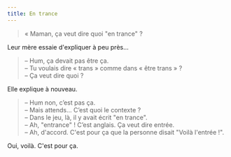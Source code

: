 ```yaml
---
title: En trance
---
```


> « Maman, ça veut dire quoi "en trance" ?

Leur mère essaie d'expliquer à peu près…

> – Hum, ça devait pas être ça.  
> – Tu voulais dire « trans » comme dans « être trans » ?  
> – Ça veut dire quoi ?

Elle explique à nouveau.

> – Hum non, c’est pas ça.  
> – Mais attends… C’est quoi le contexte ?  
> – Dans le jeu, là, il y avait écrit "en trance".  
> – Ah, "entrance" ! C’est anglais. Ça veut dire entrée.  
> – Ah, d'accord. C'est pour ça que la personne disait "Voilà l'entrée !".

Oui, voilà. C'est pour ça.

